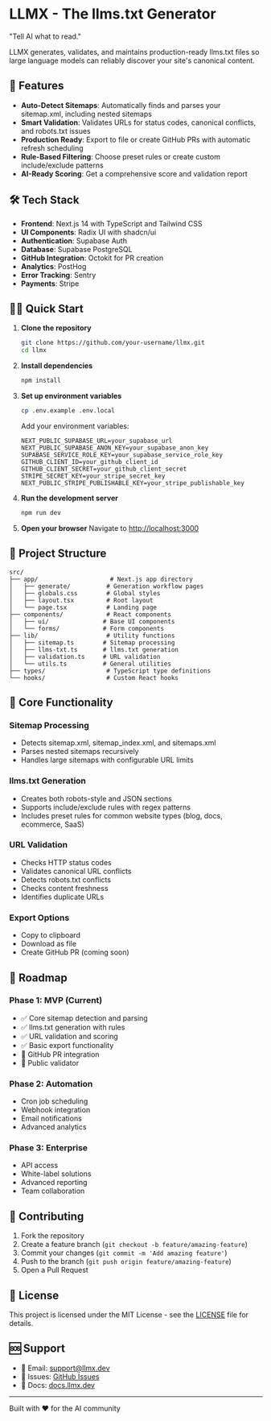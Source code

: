 # LLMX - The llms.txt Generator

"Tell AI what to read."

LLMX generates, validates, and maintains production-ready llms.txt files so large language models can reliably discover your site's canonical content.

<!-- Build trigger: Latest fixes applied -->

## 🚀 Features

- **Auto-Detect Sitemaps**: Automatically finds and parses your sitemap.xml, including nested sitemaps
- **Smart Validation**: Validates URLs for status codes, canonical conflicts, and robots.txt issues
- **Production Ready**: Export to file or create GitHub PRs with automatic refresh scheduling
- **Rule-Based Filtering**: Choose preset rules or create custom include/exclude patterns
- **AI-Ready Scoring**: Get a comprehensive score and validation report

## 🛠 Tech Stack

- **Frontend**: Next.js 14 with TypeScript and Tailwind CSS
- **UI Components**: Radix UI with shadcn/ui
- **Authentication**: Supabase Auth
- **Database**: Supabase PostgreSQL
- **GitHub Integration**: Octokit for PR creation
- **Analytics**: PostHog
- **Error Tracking**: Sentry
- **Payments**: Stripe

## 🏃‍♂️ Quick Start

1. **Clone the repository**
   ```bash
   git clone https://github.com/your-username/llmx.git
   cd llmx
   ```

2. **Install dependencies**
   ```bash
   npm install
   ```

3. **Set up environment variables**
   ```bash
   cp .env.example .env.local
   ```
   
   Add your environment variables:
   ```env
   NEXT_PUBLIC_SUPABASE_URL=your_supabase_url
   NEXT_PUBLIC_SUPABASE_ANON_KEY=your_supabase_anon_key
   SUPABASE_SERVICE_ROLE_KEY=your_supabase_service_role_key
   GITHUB_CLIENT_ID=your_github_client_id
   GITHUB_CLIENT_SECRET=your_github_client_secret
   STRIPE_SECRET_KEY=your_stripe_secret_key
   NEXT_PUBLIC_STRIPE_PUBLISHABLE_KEY=your_stripe_publishable_key
   ```

4. **Run the development server**
   ```bash
   npm run dev
   ```

5. **Open your browser**
   Navigate to [http://localhost:3000](http://localhost:3000)

## 📁 Project Structure

```
src/
├── app/                    # Next.js app directory
│   ├── generate/          # Generation workflow pages
│   ├── globals.css        # Global styles
│   ├── layout.tsx         # Root layout
│   └── page.tsx           # Landing page
├── components/            # React components
│   ├── ui/               # Base UI components
│   └── forms/            # Form components
├── lib/                   # Utility functions
│   ├── sitemap.ts        # Sitemap processing
│   ├── llms-txt.ts       # llms.txt generation
│   ├── validation.ts     # URL validation
│   └── utils.ts          # General utilities
├── types/                 # TypeScript type definitions
└── hooks/                 # Custom React hooks
```

## 🔧 Core Functionality

### Sitemap Processing
- Detects sitemap.xml, sitemap_index.xml, and sitemaps.xml
- Parses nested sitemaps recursively
- Handles large sitemaps with configurable URL limits

### llms.txt Generation
- Creates both robots-style and JSON sections
- Supports include/exclude rules with regex patterns
- Includes preset rules for common website types (blog, docs, ecommerce, SaaS)

### URL Validation
- Checks HTTP status codes
- Validates canonical URL conflicts
- Detects robots.txt conflicts
- Checks content freshness
- Identifies duplicate URLs

### Export Options
- Copy to clipboard
- Download as file
- Create GitHub PR (coming soon)

## 🎯 Roadmap

### Phase 1: MVP (Current)
- ✅ Core sitemap detection and parsing
- ✅ llms.txt generation with rules
- ✅ URL validation and scoring
- ✅ Basic export functionality
- 🔄 GitHub PR integration
- 🔄 Public validator

### Phase 2: Automation
- Cron job scheduling
- Webhook integration
- Email notifications
- Advanced analytics

### Phase 3: Enterprise
- API access
- White-label solutions
- Advanced reporting
- Team collaboration

## 🤝 Contributing

1. Fork the repository
2. Create a feature branch (`git checkout -b feature/amazing-feature`)
3. Commit your changes (`git commit -m 'Add amazing feature'`)
4. Push to the branch (`git push origin feature/amazing-feature`)
5. Open a Pull Request

## 📄 License

This project is licensed under the MIT License - see the [LICENSE](LICENSE) file for details.

## 🆘 Support

- 📧 Email: support@llmx.dev
- 🐛 Issues: [GitHub Issues](https://github.com/your-username/llmx/issues)
- 📖 Docs: [docs.llmx.dev](https://docs.llmx.dev)

---

Built with ❤️ for the AI community
